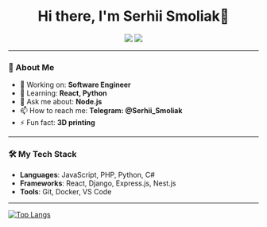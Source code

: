 <h1 align="center">Hi there, I'm Serhii Smoliak👋</h1>

<p align="center">
  <a href="https://github.com/YourGitHubUsername"><img src="https://img.shields.io/github/followers/YourGitHubUsername?label=Follow&style=social"></a>
  <a href="mailto:youremail@example.com"><img src="https://img.shields.io/badge/Email-Contact-blue"></a>
</p>

---

### 🚀 About Me
- 🔭 Working on: **Software Engineer**
- 🌱 Learning: **React, Python**
- 💬 Ask me about: **Node.js**
- 📫 How to reach me: **Telegram: @Serhii_Smoliak**
- ⚡ Fun fact: **3D printing**

---

### 🛠️ My Tech Stack
- **Languages**: JavaScript, PHP, Python, C#
- **Frameworks**: React, Django, Express.js, Nest.js
- **Tools**: Git, Docker, VS Code

---

<!-- 
### 🌟 Profile Stats
<p align="center">
  <img src="https://github-readme-stats.vercel.app/api?username=YourGitHubUsername&show_icons=true&theme=radical&hide=stars"/>
  <img src="https://github-readme-stats.vercel.app/api/top-langs/?username=YourGitHubUsername&layout=compact&theme=radical"/>
</p>

---

### 📂 My Portfolio
- [Project 1](https://github.com/YourGitHubUsername/RepoName1) - description
- [Project 2](https://github.com/YourGitHubUsername/RepoName2) - description
- [Project 3](https://github.com/YourGitHubUsername/RepoName3) - description
-->

[![Top Langs](https://github-readme-stats.vercel.app/api/top-langs/?username=Serhii-Smoliak&layout=compact&langs_count=6&theme=radical)](https://github.com/anuraghazra/github-readme-stats)
